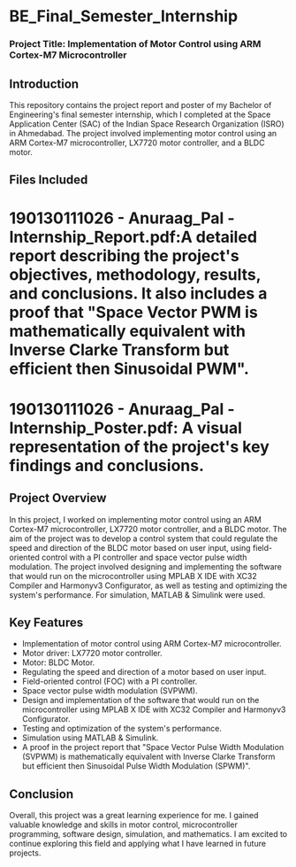 # BE_Final_Semester_Internship

### Project Title: Implementation of Motor Control using ARM Cortex-M7 Microcontroller

## Introduction
This repository contains the project report and poster of my Bachelor of Engineering's final semester internship, which I completed at the Space Application Center (SAC) of the Indian Space Research Organization (ISRO) in Ahmedabad. The project involved implementing motor control using an ARM Cortex-M7 microcontroller, LX7720 motor controller, and a BLDC motor.

## Files Included
# 190130111026 - Anuraag_Pal - Internship_Report.pdf:A detailed report describing the project's objectives, methodology, results, and conclusions. It also includes a proof that "Space Vector PWM is mathematically equivalent with Inverse Clarke Transform but efficient then Sinusoidal PWM".
# 190130111026 - Anuraag_Pal - Internship_Poster.pdf: A visual representation of the project's key findings and conclusions.

## Project Overview
In this project, I worked on implementing motor control using an ARM Cortex-M7 microcontroller, LX7720 motor controller, and a BLDC motor. The aim of the project was to develop a control system that could regulate the speed and direction of the BLDC motor based on user input, using field-oriented control with a PI controller and space vector pulse width modulation. The project involved designing and implementing the software that would run on the microcontroller using MPLAB X IDE with XC32 Compiler and Harmonyv3 Configurator, as well as testing and optimizing the system's performance. For simulation, MATLAB & Simulink were used.

## Key Features
- Implementation of motor control using ARM Cortex-M7 microcontroller.
- Motor driver: LX7720 motor controller.
- Motor: BLDC Motor.
- Regulating the speed and direction of a motor based on user input.
- Field-oriented control (FOC) with a PI controller.
- Space vector pulse width modulation (SVPWM).
- Design and implementation of the software that would run on the microcontroller using MPLAB X IDE with XC32 Compiler and Harmonyv3 Configurator.
- Testing and optimization of the system's performance.
- Simulation using MATLAB & Simulink.
- A proof in the project report that "Space Vector Pulse Width Modulation (SVPWM) is mathematically equivalent with Inverse Clarke Transform but efficient then Sinusoidal Pulse Width Modulation (SPWM)".

## Conclusion
Overall, this project was a great learning experience for me. I gained valuable knowledge and skills in motor control, microcontroller programming, software design, simulation, and mathematics. I am excited to continue exploring this field and applying what I have learned in future projects.
